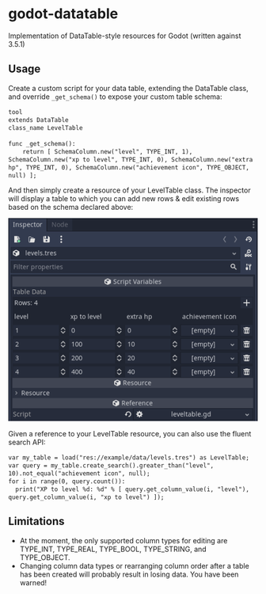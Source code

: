# godot-datatable
Implementation of DataTable-style resources for Godot (written against 3.5.1)

## Usage

Create a custom script for your data table, extending the DataTable class, and override `_get_schema()` to expose your custom table schema:

```GDScript
tool
extends DataTable
class_name LevelTable

func _get_schema():
	return [ SchemaColumn.new("level", TYPE_INT, 1), SchemaColumn.new("xp to level", TYPE_INT, 0), SchemaColumn.new("extra hp", TYPE_INT, 0), SchemaColumn.new("achievement icon", TYPE_OBJECT, null) ];
```

And then simply create a resource of your LevelTable class. The inspector will display a table to which you can add new rows & edit existing rows based on the schema declared above:

![A screenshot of a table of level parameters (level, XP to level, HP gain, & achievement icon) displayed in the Godot inspector](screenshots/scr1.png)

Given a reference to your LevelTable resource, you can also use the fluent search API:

```GDScript
var my_table = load("res://example/data/levels.tres") as LevelTable;
var query = my_table.create_search().greater_than("level", 10).not_equal("achievement icon", null);
for i in range(0, query.count()):
  print("XP to level %d: %d" % [ query.get_column_value(i, "level"), query.get_column_value(i, "xp to level") ]);
``` 

## Limitations

- At the moment, the only supported column types for editing are TYPE_INT, TYPE_REAL, TYPE_BOOL, TYPE_STRING, and TYPE_OBJECT.
- Changing column data types or rearranging column order after a table has been created will probably result in losing data. You have been warned!
